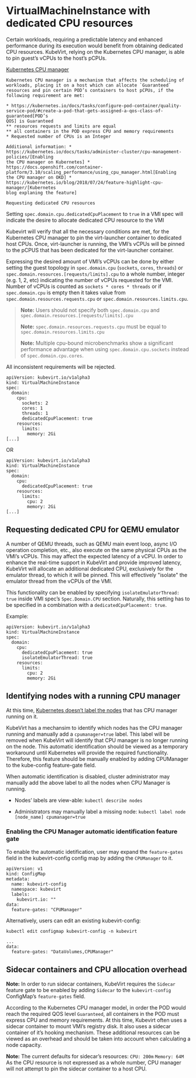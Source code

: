 VirtualMachineInstance with dedicated CPU resources
===================================================

Certain workloads, requiring a predictable latency and enhanced
performance during its execution would benefit from obtaining dedicated
CPU resources. KubeVirt, relying on the Kubernetes CPU manager, is able
to pin guest’s vCPUs to the host’s pCPUs.

[Kubernetes CPU
manager](https://kubernetes.io/docs/tasks/administer-cluster/cpu-management-policies/)

    Kubernetes CPU manager is a mechanism that affects the scheduling of
    workloads, placing it on a host which can allocate `Guaranteed`
    resources and pin certain POD’s containers to host pCPUs, if the
    following requirement are met:

    * https://kubernetes.io/docs/tasks/configure-pod-container/quality-service-pod/#create-a-pod-that-gets-assigned-a-qos-class-of-guaranteed[POD’s
    QOS] is Guaranteed
    ** resources requests and limits are equal
    ** all containers in the POD express CPU and memory requirements
    * Requested number of CPUs is an Integer

    Additional information: *
    https://kubernetes.io/docs/tasks/administer-cluster/cpu-management-policies/[Enabling
    the CPU manager on Kubernetes] *
    https://docs.openshift.com/container-platform/3.10/scaling_performance/using_cpu_manager.html[Enabling
    the CPU manager on OKD] *
    https://kubernetes.io/blog/2018/07/24/feature-highlight-cpu-manager/[Kubernetes
    blog explaning the feature]

    Requesting dedicated CPU resources

Setting `spec.domain.cpu.dedicatedCpuPlacement` to `true` in a VMI spec
will indicate the desire to allocate dedicated CPU resource to the VMI

Kubevirt will verify that all the necessary conditions are met, for the
Kubernetes CPU manager to pin the virt-launcher container to dedicated
host CPUs. Once, virt-launcher is running, the VMI’s vCPUs will be
pinned to the pCPUS that has been dedicated for the virt-launcher
container.

Expressing the desired amount of VMI’s vCPUs can be done by either
setting the guest topology in `spec.domain.cpu` (`sockets`, `cores`,
`threads`) or `spec.domain.resources.[requests/limits].cpu` to a whole
number, integer (e.g. 1, 2, etc) indicating the number of vCPUs
requested for the VMI. Number of vCPUs is counted as
`sockets * cores * threads` or if `spec.domain.cpu` is empty then it
takes value from `spec.domain.resources.requests.cpu` or
`spec.domain.resources.limits.cpu`.

> **Note:** Users should not specify both `spec.domain.cpu` and
> `spec.domain.resources.[requests/limits].cpu`
>
> **Note:** `spec.domain.resources.requests.cpu` must be equal to
> `spec.domain.resources.limits.cpu`
>
> **Note:** Multiple cpu-bound microbenchmarks show a significant
> performance advantage when using `spec.domain.cpu.sockets` instead of
> `spec.domain.cpu.cores`.

All inconsistent requirements will be rejected.

    apiVersion: kubevirt.io/v1alpha3
    kind: VirtualMachineInstance
    spec:
      domain:
        cpu:
          sockets: 2
          cores: 1
          threads: 1
          dedicatedCpuPlacement: true
        resources:
          limits:
            memory: 2Gi
    [...]

OR

    apiVersion: kubevirt.io/v1alpha3
    kind: VirtualMachineInstance
    spec:
      domain:
        cpu:
          dedicatedCpuPlacement: true
        resources:
          limits:
            cpu: 2
            memory: 2Gi
    [...]

Requesting dedicated CPU for QEMU emulator
------------------------------------------

A number of QEMU threads, such as QEMU main event loop, async I/O
operation completion, etc., also execute on the same physical CPUs as
the VMI’s vCPUs. This may affect the expected latency of a vCPU. In
order to enhance the real-time support in KubeVirt and provide improved
latency, KubeVirt will allocate an additional dedicated CPU, exclusively
for the emulator thread, to which it will be pinned. This will
effectively "isolate" the emulator thread from the vCPUs of the VMI.

This functionality can be enabled by specifying
`isolateEmulatorThread: true` inside VMI spec’s `Spec.Domain.CPU`
section. Naturally, this setting has to be specified in a combination
with a `dedicatedCpuPlacement: true`.

Example:

    apiVersion: kubevirt.io/v1alpha3
    kind: VirtualMachineInstance
    spec:
      domain:
        cpu:
          dedicatedCpuPlacement: true
          isolateEmulatorThread: true
        resources:
          limits:
            cpu: 2
            memory: 2Gi

Identifying nodes with a running CPU manager
--------------------------------------------

At this time, [Kubernetes doesn’t label the
nodes](https://github.com/kubernetes/kubernetes/issues/66525) that has
CPU manager running on it.

KubeVirt has a mechansim to identify which nodes has the CPU manager
running and manually add a `cpumanager=true` label. This label will be
removed when KubeVirt will identify that CPU manager is no longer
running on the node. This automatic identification should be viewed as a
temporary workaround until Kubernetes will provide the required
functionality. Therefore, this feature should be manually enabled by
adding CPUManager to the kube-config feature-gate field.

When automatic identification is disabled, cluster administrator may
manually add the above label to all the nodes when CPU Manager is
running.

-   Nodes’ labels are view-able: `kubectl describe nodes`

-   Administrators may manually label a missing node:
    `kubectl label node [node_name] cpumanager=true`

### Enabling the CPU Manager automatic identification feature gate

To enable the automatic idetification, user may expand the
`feature-gates` field in the kubevirt-config config map by adding the
`CPUManager` to it.

    apiVersion: v1
    kind: ConfigMap
    metadata:
      name: kubevirt-config
      namespace: kubevirt
      labels:
        kubevirt.io: ""
    data:
      feature-gates: "CPUManager"

Alternatively, users can edit an existing kubevirt-config:

`kubectl edit configmap kubevirt-config -n kubevirt`

    ...
    data:
      feature-gates: "DataVolumes,CPUManager"

Sidecar containers and CPU allocation overhead
----------------------------------------------

**Note:** In order to run sidecar containers, KubeVirt requires the
`Sidecar` feature gate to be enabled by adding `Sidecar` to the
`kubevirt-config` ConfigMap’s `feature-gates` field.

According to the Kubernetes CPU manager model, in order the POD would
reach the required QOS level `Guaranteed`, all containers in the POD
must express CPU and memory requirements. At this time, Kubevirt often
uses a sidecar container to mount VMI’s registry disk. It also uses a
sidecar container of it’s hooking mechanism. These additional resources
can be viewed as an overhead and should be taken into account when
calculating a node capacity.

**Note:** The current defaults for sidecar’s resources: `CPU: 200m`
`Memory: 64M` As the CPU resource is not expressed as a whole number,
CPU manager will not attempt to pin the sidecar container to a host CPU.
